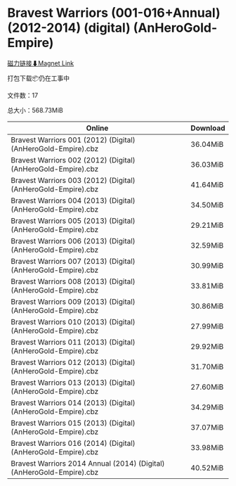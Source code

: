 # Bravest Warriors (001-016+Annual) (2012-2014) (digital) (AnHeroGold-Empire)

[磁力链接⬇Magnet Link](magnet:?xt=urn:btih:3e4728b1ced4459ba68e7fa81efa9759292d42ed&dn=Bravest%20Warriors%20%28001-016%2BAnnual%29%20%282012-2014%29%20%28digital%29%20%28AnHeroGold-Empire%29)

打包下载📦仍在工事中

文件数：17

总大小：568.73MiB

Online | Download
--- | ---
Bravest Warriors 001 (2012) (Digital) (AnHeroGold-Empire).cbz | 36.04MiB
Bravest Warriors 002 (2012) (Digital) (AnHeroGold-Empire).cbz | 36.03MiB
Bravest Warriors 003 (2012) (Digital) (AnHeroGold-Empire).cbz | 41.64MiB
Bravest Warriors 004 (2013) (Digital) (AnHeroGold-Empire).cbz | 34.50MiB
Bravest Warriors 005 (2013) (Digital) (AnHeroGold-Empire).cbz | 29.21MiB
Bravest Warriors 006 (2013) (Digital) (AnHeroGold-Empire).cbz | 32.59MiB
Bravest Warriors 007 (2013) (Digital) (AnHeroGold-Empire).cbz | 30.99MiB
Bravest Warriors 008 (2013) (Digital) (AnHeroGold-Empire).cbz | 33.81MiB
Bravest Warriors 009 (2013) (Digital) (AnHeroGold-Empire).cbz | 30.86MiB
Bravest Warriors 010 (2013) (Digital) (AnHeroGold-Empire).cbz | 27.99MiB
Bravest Warriors 011 (2013) (Digital) (AnHeroGold-Empire).cbz | 29.92MiB
Bravest Warriors 012 (2013) (Digital) (AnHeroGold-Empire).cbz | 31.70MiB
Bravest Warriors 013 (2013) (Digital) (AnHeroGold-Empire).cbz | 27.60MiB
Bravest Warriors 014 (2013) (Digital) (AnHeroGold-Empire).cbz | 34.29MiB
Bravest Warriors 015 (2013) (Digital) (AnHeroGold-Empire).cbz | 37.07MiB
Bravest Warriors 016 (2014) (Digital) (AnHeroGold-Empire).cbz | 33.98MiB
Bravest Warriors 2014 Annual (2014) (Digital) (AnHeroGold-Empire).cbz | 40.52MiB